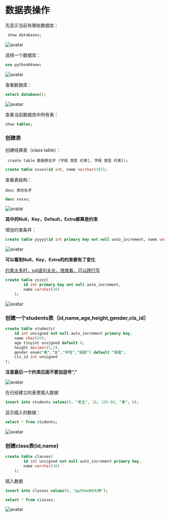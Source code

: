 # 数据表操作

先显示当前有哪些数据库：

```sql
 show databases; 
 ```

![avatar](https://github.com/BruceSniper/MarkdownFiles/raw/master/数据库/img/5.jpg)

选择一个数据库：

```sql
use python04new; 
 ```

![avatar](https://github.com/BruceSniper/MarkdownFiles/raw/master/数据库/img/6.jpg)

查看数据库：

```sql
select database(); 
```

![avatar](https://github.com/BruceSniper/MarkdownFiles/raw/master/数据库/img/7.jpg)

查看当前数据库中所有表：

```sql
show tables; 
```


### 创建表

创建经典表（class table）：

` create table 数据表名字 (字段 类型 约束[, 字段 类型 约束]);`

```sql
create table xxxxx(id int, name varchar(30)); 
```


查看表结构：

` desc 表的名字 `

```sql
desc xxxxx; 
```


![avatar](https://github.com/BruceSniper/MarkdownFiles/raw/master/数据库/img/8.jpg)

**其中的Null，Key，Default，Extra都算是约束**


增加约束条件：

```sql
create table yyyyy(id int primary key not null auto_increment, name varchar(30)); 
```

![avatar](https://github.com/BruceSniper/MarkdownFiles/raw/master/数据库/img/9.jpg)

**可以看到Null、Key、Extra的约束都有了变化**

<u>约束太多时，sql语句太长，很难看，可以跨行写</u>

```sql
create table zzzzz(
        id int primary key not null auto_increment,
        name varchar(30)
    );
```

![avatar](https://github.com/BruceSniper/MarkdownFiles/raw/master/数据库/img/10.jpg)

### 创建一个students表（id,name,age,height,gender,cls_id）

```sql
create table students(
    id int unsigned not null auto_increment primary key,
    name char(30),
    age tinyint unsigned default 0,
    height decimal(5,2),
    gender enum("男","女","中性","保密") default "保密",
    cls_id int unsigned
);
```

**注意最后一个约束后面不要加逗号“,”**

![avatar](https://github.com/BruceSniper/MarkdownFiles/raw/master/数据库/img/11.jpg)

在已经建立的表里插入数据

```sql
insert into students values(0, "老王", 18, 188.88, "男", 0);
```

显示插入的数据：


```sql
select * from students;
```

![avatar](https://github.com/BruceSniper/MarkdownFiles/raw/master/数据库/img/12.jpg)


### 创建class表(id,name)

```sql
create table classes(
        id int unsigned not null auto_increment primary key,
        name varchar(30)
    );
```
插入数据

```sql
insert into classes values(0, "python04大神");
```

```sql
select * from classes;
```

![avatar](https://github.com/BruceSniper/MarkdownFiles/raw/master/数据库/img/13.jpg)

